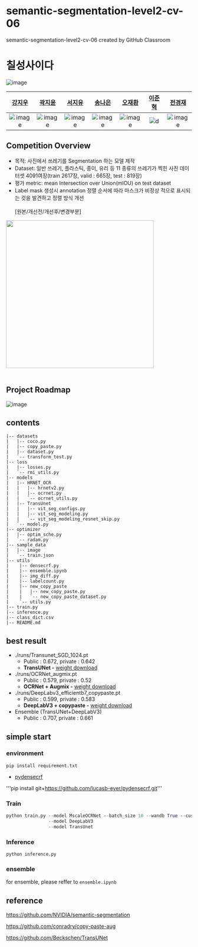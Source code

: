 # semantic-segmentation-level2-cv-06
semantic-segmentation-level2-cv-06 created by GitHub Classroom

# 칠성사이다
![image](https://user-images.githubusercontent.com/20790778/137433985-622be56d-82eb-4dd7-bbec-c7079b0bf059.png)

| [강지우](https://github.com/jiwoo0212) | [곽지윤](https://github.com/kwakjeeyoon) | [서지유](https://github.com/JiyouSeo) | [송나은](https://github.com/sne12345) | [오재환](https://github.com/jaehwan-AI) | [이준혁](https://github.com/kmouleejunhyuk) | [전경재](https://github.com/ppskj178) |
| :-: | :-: | :-: | :-: | :-: | :-: | :-: |
| ![image](https://user-images.githubusercontent.com/68782183/138297784-223d2d61-74f7-4a19-8aaf-5525309e2bd8.jpg) | ![image](https://user-images.githubusercontent.com/55044675/138575690-216fc641-dba1-4737-a571-6b1058e780b2.jpg) | ![image](https://avatars.githubusercontent.com/u/61641072?v=4) | ![image](https://user-images.githubusercontent.com/68782183/138638320-19b24d42-6014-4042-b443-cbeb50251cfd.jpg) | ![image](https://user-images.githubusercontent.com/68782183/138295480-ca0169cd-5c40-44ae-b222-d74d9cc4bc82.jpg) | ![d](https://user-images.githubusercontent.com/49234207/138424590-385b34c2-fae2-426f-8abe-8b40d21ba766.jpg)| ![image](https://user-images.githubusercontent.com/20790778/138396418-b669cbed-40b0-45eb-9f60-7167cae739b7.png) | |


## Competition Overview
- 목적: 사진에서 쓰레기를 Segmentation 하는 모델 제작
- Dataset: 일반 쓰레기, 플라스틱, 종이, 유리 등 11 종류의 쓰레기가 찍힌 사진 데이터셋 4091여장(train 2617장, valid : 665장, test : 819장)
- 평가 metric: mean Intersection over Union(mIOU) on test dataset
- Label mask 생성시 annotation 정렬 순서에 따라 마스크가 비정상 적으로 표시되는 것을 발견하고 정렬 방식 개선
<br /><br />
[원본/개선전/개선후/변경부분]
<img src="https://user-images.githubusercontent.com/51853700/140482768-c07af3b0-0f76-437f-8f4d-54a4bffd2b96.png"  width="400" height="400"/>
<br /><br />

## Project Roadmap
![image](https://user-images.githubusercontent.com/68782183/140488837-d502e81b-b64d-4829-ae40-bd77ea45c956.png)

## contents
```
|-- datasets
|   |-- coco.py
|   |-- copy_paste.py
|   |-- dataset.py
|   `-- transform_test.py
|-- loss
|   |-- losses.py
|   `-- rmi_utils.py
|-- models
|   |-- HRNET_OCR
|   |   |-- hrnetv2.py
|   |   |-- ocrnet.py
|   |   `-- ocrnet_utils.py
|   |-- TransUnet
|   |   |-- vit_seg_configs.py
|   |   |-- vit_seg_modeling.py
|   |   `-- vit_seg_modeling_resnet_skip.py
|   `-- model.py
|-- optimizer
|   |-- optim_sche.py
|   `-- radam.py
|-- sample_data
|   |-- image
|   `-- train.json
|-- utils
|    |-- densecrf.py
|    |-- ensemble.ipynb
|    |-- img_diff.py
|    |-- labelcount.py
|    |-- new_copy_paste
|    |   |-- new_copy_paste.py
|    |   `-- new_copy_paste_dataset.py
|    `-- utils.py
|-- train.py
|-- inference.py
|-- class_dict.csv
|-- README.md
```


## best result
- ./runs/Transunet_SGD_1024.pt
  - Public : 0.672, private : 0.642
  - **TransUNet -** [weight download](https://drive.google.com/drive/folders/1TlLYkIUscPMfkEd6Oy4zgef71-WbeSx6)
- ./runs/OCRNet_augmix.pt
  - Public : 0.579, private : 0.52
  - **OCRNet + Augmix -** [weight download](https://drive.google.com/drive/folders/1Ouy1AaO4ZVQ1IvMJJwhJP7XM_aVq_w5-)
- ./runs/DeepLabv3_efficientb7_copypaste.pt
  - Public : 0.599, private : 0.583
  - **DeepLabV3 + copypaste -** [weight download](https://drive.google.com/drive/folders/1z3ribIiZ8on-v624r2j0TN5ihx4M67ro)
- Ensemble (TransUNet+DeepLabV3)
  - Public : 0.707, private : 0.661

## simple start

### environment
`pip install requirement.txt`
- [pydensecrf](https://github.com/lucasb-eyer/pydensecrf)

'''pip install git+https://github.com/lucasb-eyer/pydensecrf.git'''

### Train
```python
python train.py --model MscaleOCRNet --batch_size 10 --wandb True --custom_trs True
                --model DeepLabV3
                --model TransUnet
```  

### Inference
`python inference.py`  
### ensemble
for ensemble, please reffer to `ensemble.ipynb`


## reference
https://github.com/NVIDIA/semantic-segmentation

https://github.com/conradry/copy-paste-aug

https://github.com/Beckschen/TransUNet

